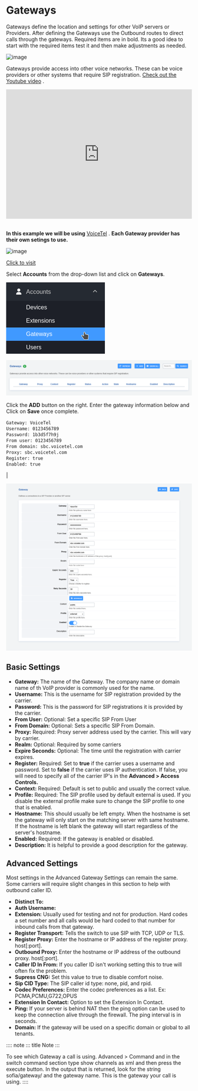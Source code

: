 # Gateways

Gateways define the location and settings for other VoIP servers or
Providers. After defining the Gateways use the Outbound routes to direct
calls through the gateways. Required items are in bold. Its a good idea
to start with the required items test it and then make adjustments as
needed.

![image](../_static/images/logo_right.png)

Gateways provide access into other voice networks. These can be voice
providers or other systems that require SIP registration. [Check out the
Youtube video](https://youtu.be/YKOTACDYQ3A) .

<div style="text-align: center; margin-bottom: 2em;">
<iframe width="100%" height="350" src="https://www.youtube.com/embed/YKOTACDYQ3A?rel=0" frameborder="0" ; encrypted-media" allowfullscreen></iframe>
</div>

**In this example we will be using** [VoiceTel](http://tiny.cc/voicetel)
. **Each Gateway provider has their own setings to use.**

![image](../_static/images/fusionpbx_voicetel.jpg)

[Click to visit](http://tiny.cc/voicetel)

Select **Accounts** from the drop-down list and click on **Gateways**.

![image](../_static/images/accounts/fusionpbx_gateway.png)

![image](../_static/images/accounts/fusionpbx_gateway1.png)

Click the **ADD** button on the right. Enter the gateway information
below and Click on **Save** once complete.

    Gateway: VoiceTel 
    Username: 0123456789 
    Password: 1b3d5f7h9j 
    From user: 0123456789 
    From domain: sbc.voicetel.com 
    Proxy: sbc.voicetel.com 
    Register: true 
    Enabled: true 

| 

![image](../_static/images/accounts/fusionpbx_gateway2.png)

## Basic Settings

-   **Gateway:** The name of the Gateway. The company name or domain
    name of th VoIP provider is commonly used for the name.
-   **Username:** This is the username for SIP registration provided by
    the carrier.
-   **Password:** This is the password for SIP registrations it is
    provided by the carrier.
-   **From User:** Optional: Set a specific SIP From User
-   **From Domain:** Optional: Sets a specific SIP From Domain.
-   **Proxy:** Required: Proxy server address used by the carrier. This
    will vary by carrier.
-   **Realm:** Optional: Required by some carriers
-   **Expire Seconds:** Optional: The time until the registration with
    carrier expires.
-   **Register:** Required: Set to **true** if the carrier uses a
    username and password. Set to **false** if the carrier uses IP
    authentication. If false, you will need to specify all of the
    carrier IP\'s in the **Advanced \> Access Controls.**
-   **Context:** Required: Default is set to public and usually the
    correct value.
-   **Profile:** Required: The SIP profile used by default external is
    used. If you disable the external profile make sure to change the
    SIP profile to one that is enabled.
-   **Hostname:** This should usually be left empty. When the hostname
    is set the gateway will only start on the matching server with same
    hostname. If the hostname is left blank the gateway will start
    regardless of the server\'s hostname.
-   **Enabled:** Required: If the gateway is enabled or disabled.
-   **Description:** It is helpful to provide a good description for the
    gateway.

## Advanced Settings

Most settings in the Advanced Gateway Settings can remain the same. Some
carriers will require slight changes in this section to help with
outbound caller ID.

-   **Distinct To:**
-   **Auth Username:**
-   **Extension:** Usually used for testing and not for production. Hard
    codes a set number and all calls would be hard coded to that number
    for inbound calls from that gateway.
-   **Register Transport:** Tells the switch to use SIP with TCP, UDP or
    TLS.
-   **Register Proxy:** Enter the hostname or IP address of the register
    proxy. host\[:port\].
-   **Outbound Proxy:** Enter the hostname or IP address of the outbound
    proxy. host\[:port\].
-   **Caller ID In From:** If you caller ID isn\'t working setting this
    to true will often fix the problem.
-   **Supress CNG:** Set this value to true to disable comfort noise.
-   **Sip CID Type:** The SIP caller id type: none, pid, and rpid.
-   **Codec Preferences:** Enter the codec preferences as a list. Ex:
    PCMA,PCMU,G722,OPUS
-   **Extension In Contact:** Option to set the Extension In Contact.
-   **Ping:** If your server is behind NAT then the ping option can be
    used to keep the connection alive through the firewall. The ping
    interval is in seconds.
-   **Domain:** If the gateway will be used on a specific domain or
    global to all tenants.

:::: note
::: title
Note
:::

To see which Gateway a call is using. Advanced \> Command and in the
switch command section type show channels as xml and then press the
execute button. In the output that is returned, look for the string
sofia/gateway/ and the gateway name. This is the gateway your call is
using.
::::
